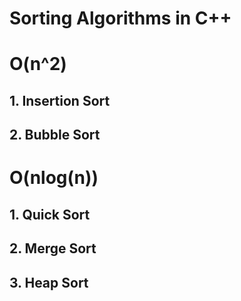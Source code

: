 # Sorting Algorithms in C++
# O(n^2)
## 1. Insertion Sort
## 2. Bubble Sort

# O(nlog(n))
## 1. Quick Sort
## 2. Merge Sort
## 3. Heap Sort
